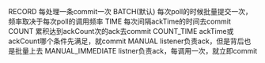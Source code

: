 RECORD
每处理一条commit一次
BATCH(默认)
每次poll的时候批量提交一次，频率取决于每次poll的调用频率
TIME 
每次间隔ackTime的时间去commit
COUNT 
累积达到ackCount次的ack去commit
COUNT_TIME
ackTime或ackCount哪个条件先满足，就commit
MANUAL
listener负责ack，但是背后也是批量上去
MANUAL_IMMEDIATE
listner负责ack，每调用一次，就立即commit
